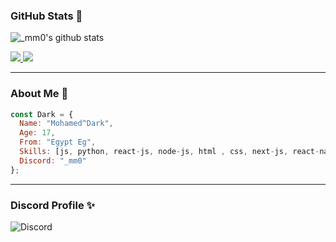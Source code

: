 ### GitHub Stats 🌟
![_mm0's github stats](https://github-readme-stats.vercel.app/api?username=_mm0&count_private=true&show_icons=true&theme=github_dark)

<a href="https://github.com/_mm0?tab=followers">
  <img src="https://img.shields.io/github/followers/_mm0">
</a>
<a href="https://github.com/_mm0">
   <img src="https://komarev.com/ghpvc/?username=_mm0">
</a>

---

### About Me 👤

```js
const Dark = {
  Name: "Mohamed^Dark",
  Age: 17,
  From: "Egypt Eg",
  Skills: [js, python, react-js, node-js, html , css, next-js, react-native],
  Discord: "_mm0"
};
```

---

### Discord Profile ✨
![Discord](https://discord.c99.nl/widget/theme-1/1166861703984717871.png)
